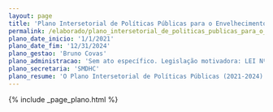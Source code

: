 ```yaml
---
layout: page
title: 'Plano Intersetorial de Políticas Públicas para o Envelhecimento'
permalink: /elaborado/plano_intersetorial_de_politicas_publicas_para_o_envelhecimento
plano_date_inicio: '1/1/2021'
plano_date_fim: '12/31/2024'
plano_gestao: 'Bruno Covas'
plano_administracao: 'Sem ato específico. Legislação motivadora: LEI Nº 10.741, DE 1º DE OUTUBRO DE 2003.'
plano_secretaria: 'SMDHC'
plano_resume: 'O Plano Intersetorial de Políticas Públicas (2021-2024) é um instrumento crucial de gestão pública que resultou de discussões entre técnicos de quinze secretarias municipais e representantes do Conselho Municipal do Idoso. Seu objetivo é definir metas e ações para promover o envelhecimento populacional de maneira condigna aos direitos humanos. Baseado em diversas perspectivas, será uma referência para o planejamento e a melhoria dos programas e serviços destinados aos idosos em São Paulo. Construído a partir de demandas da sociedade civil, o plano reflete os quatro eixos do Envelhecimento Ativo e Saudável, definidos pela Organização Mundial da Saúde, visando melhorar a qualidade de vida à medida que as pessoas envelhecem.'
---
```

<div>
{% include _page_plano.html %}
</div>
